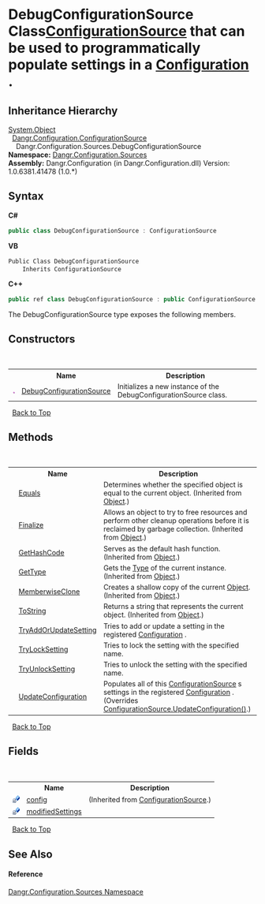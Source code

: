 # DebugConfigurationSource Class<a href="T_Dangr_Configuration_ConfigurationSource">ConfigurationSource</a> that can be used to programmatically populate settings in a <a href="T_Dangr_Configuration_Configuration">Configuration</a> .


## Inheritance Hierarchy
<a href="http://msdn2.microsoft.com/en-us/library/e5kfa45b" target="_blank">System.Object</a><br />&nbsp;&nbsp;<a href="T_Dangr_Configuration_ConfigurationSource">Dangr.Configuration.ConfigurationSource</a><br />&nbsp;&nbsp;&nbsp;&nbsp;Dangr.Configuration.Sources.DebugConfigurationSource<br />
**Namespace:**&nbsp;<a href="N_Dangr_Configuration_Sources">Dangr.Configuration.Sources</a><br />**Assembly:**&nbsp;Dangr.Configuration (in Dangr.Configuration.dll) Version: 1.0.6381.41478 (1.0.*)

## Syntax

**C#**<br />
``` C#
public class DebugConfigurationSource : ConfigurationSource
```

**VB**<br />
``` VB
Public Class DebugConfigurationSource
	Inherits ConfigurationSource
```

**C++**<br />
``` C++
public ref class DebugConfigurationSource : public ConfigurationSource
```

The DebugConfigurationSource type exposes the following members.


## Constructors
&nbsp;<table><tr><th></th><th>Name</th><th>Description</th></tr><tr><td>![Public method](media/pubmethod.gif "Public method")</td><td><a href="M_Dangr_Configuration_Sources_DebugConfigurationSource__ctor">DebugConfigurationSource</a></td><td>
Initializes a new instance of the DebugConfigurationSource class.</td></tr></table>&nbsp;
<a href="#debugconfigurationsource-class">Back to Top</a>

## Methods
&nbsp;<table><tr><th></th><th>Name</th><th>Description</th></tr><tr><td>![Public method](media/pubmethod.gif "Public method")</td><td><a href="http://msdn2.microsoft.com/en-us/library/bsc2ak47" target="_blank">Equals</a></td><td>
Determines whether the specified object is equal to the current object.
 (Inherited from <a href="http://msdn2.microsoft.com/en-us/library/e5kfa45b" target="_blank">Object</a>.)</td></tr><tr><td>![Protected method](media/protmethod.gif "Protected method")</td><td><a href="http://msdn2.microsoft.com/en-us/library/4k87zsw7" target="_blank">Finalize</a></td><td>
Allows an object to try to free resources and perform other cleanup operations before it is reclaimed by garbage collection.
 (Inherited from <a href="http://msdn2.microsoft.com/en-us/library/e5kfa45b" target="_blank">Object</a>.)</td></tr><tr><td>![Public method](media/pubmethod.gif "Public method")</td><td><a href="http://msdn2.microsoft.com/en-us/library/zdee4b3y" target="_blank">GetHashCode</a></td><td>
Serves as the default hash function.
 (Inherited from <a href="http://msdn2.microsoft.com/en-us/library/e5kfa45b" target="_blank">Object</a>.)</td></tr><tr><td>![Public method](media/pubmethod.gif "Public method")</td><td><a href="http://msdn2.microsoft.com/en-us/library/dfwy45w9" target="_blank">GetType</a></td><td>
Gets the <a href="http://msdn2.microsoft.com/en-us/library/42892f65" target="_blank">Type</a> of the current instance.
 (Inherited from <a href="http://msdn2.microsoft.com/en-us/library/e5kfa45b" target="_blank">Object</a>.)</td></tr><tr><td>![Protected method](media/protmethod.gif "Protected method")</td><td><a href="http://msdn2.microsoft.com/en-us/library/57ctke0a" target="_blank">MemberwiseClone</a></td><td>
Creates a shallow copy of the current <a href="http://msdn2.microsoft.com/en-us/library/e5kfa45b" target="_blank">Object</a>.
 (Inherited from <a href="http://msdn2.microsoft.com/en-us/library/e5kfa45b" target="_blank">Object</a>.)</td></tr><tr><td>![Public method](media/pubmethod.gif "Public method")</td><td><a href="http://msdn2.microsoft.com/en-us/library/7bxwbwt2" target="_blank">ToString</a></td><td>
Returns a string that represents the current object.
 (Inherited from <a href="http://msdn2.microsoft.com/en-us/library/e5kfa45b" target="_blank">Object</a>.)</td></tr><tr><td>![Public method](media/pubmethod.gif "Public method")</td><td><a href="M_Dangr_Configuration_Sources_DebugConfigurationSource_TryAddOrUpdateSetting">TryAddOrUpdateSetting</a></td><td>
Tries to add or update a setting in the registered <a href="T_Dangr_Configuration_Configuration">Configuration</a> .</td></tr><tr><td>![Public method](media/pubmethod.gif "Public method")</td><td><a href="M_Dangr_Configuration_Sources_DebugConfigurationSource_TryLockSetting">TryLockSetting</a></td><td>
Tries to lock the setting with the specified name.</td></tr><tr><td>![Public method](media/pubmethod.gif "Public method")</td><td><a href="M_Dangr_Configuration_Sources_DebugConfigurationSource_TryUnlockSetting">TryUnlockSetting</a></td><td>
Tries to unlock the setting with the specified name.</td></tr><tr><td>![Public method](media/pubmethod.gif "Public method")</td><td><a href="M_Dangr_Configuration_Sources_DebugConfigurationSource_UpdateConfiguration">UpdateConfiguration</a></td><td>
Populates all of this <a href="T_Dangr_Configuration_ConfigurationSource">ConfigurationSource</a> s settings in the registered <a href="T_Dangr_Configuration_Configuration">Configuration</a> .
 (Overrides <a href="M_Dangr_Configuration_ConfigurationSource_UpdateConfiguration">ConfigurationSource.UpdateConfiguration()</a>.)</td></tr></table>&nbsp;
<a href="#debugconfigurationsource-class">Back to Top</a>

## Fields
&nbsp;<table><tr><th></th><th>Name</th><th>Description</th></tr><tr><td>![Private field](media/privfield.gif "Private field")</td><td><a href="F_Dangr_Configuration_ConfigurationSource_config">config</a></td><td> (Inherited from <a href="T_Dangr_Configuration_ConfigurationSource">ConfigurationSource</a>.)</td></tr><tr><td>![Private field](media/privfield.gif "Private field")</td><td><a href="F_Dangr_Configuration_Sources_DebugConfigurationSource_modifiedSettings">modifiedSettings</a></td><td /></tr></table>&nbsp;
<a href="#debugconfigurationsource-class">Back to Top</a>

## See Also


#### Reference
<a href="N_Dangr_Configuration_Sources">Dangr.Configuration.Sources Namespace</a><br />